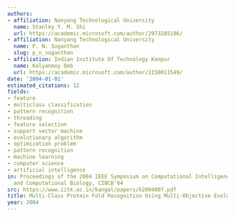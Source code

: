 ```yaml
---
authors:
- affiliation: Nanyang Technological University
  name: Stanley Y. M. Shi
  url: https://academic.microsoft.com/author/2973285186/
- affiliation: Nanyang Technological University
  name: P. N. Suganthan
  slug: p_n_suganthan
- affiliation: Indian Institute Of Technology Kanpur
  name: Kalyanmoy Deb
  url: https://academic.microsoft.com/author/2150011549/
date: '2004-01-01'
estimated_citations: 12
fields:
- feature
- multiclass classification
- pattern recognition
- threading
- feature selection
- support vector machine
- evolutionary algorithm
- optimization problem
- pattern recognition
- machine learning
- computer science
- artificial intelligence
in: Proceedings of the 2004 IEEE Symposium on Computational Intelligence in Bioinformatics
  and Computational Biology, CIBCB'04
src: https://www.iitk.ac.in/kangal/papers/k2004007.pdf
title: Multi-Class Protein Fold Recognition Using Multi-Objective Evolutionary Algorithms
year: 2004
---
```

